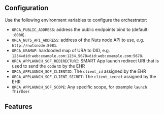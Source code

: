 ## Configuration
Use the following environment variables to configure the orchestrator:

- `ORCA_PUBLIC_ADDRESS`: address the public endpoints bind to (default: `:8080`).
- `ORCA_NUTS_API_ADDRESS`: address of the Nuts node API to use, e.g. `http://nutsnode:8081`.
- `ORCA_URAMAP`: hardcoded map of URA to DID, e.g. `1234=did:web:example.com:1234,5678=did:web:example.com:5678`. 
- `ORCA_APPLAUNCH_SOF_REDIRECTURI`: SMART App launch redirect URI that is used to send the `code` to by the EHR
- `ORCA_APPLAUNCH_SOF_CLIENTID`:  The `client_id` assigned by the EHR
- `ORCA_APPLAUNCH_SOF_CLIENT_SECRET`: The `client_secret` assigned by the EHR
- `ORCA_APPLAUNCH_SOF_SCOPE`: Any specific scope, for example `launch fhirUser`

## Features